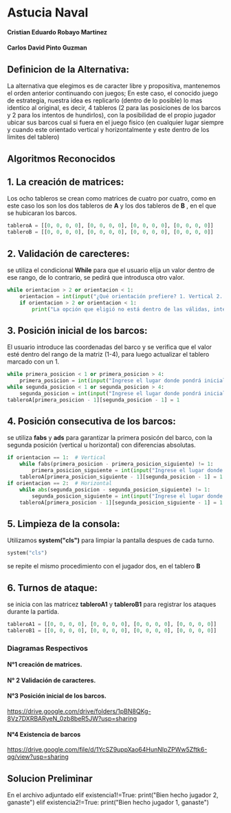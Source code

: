 # Astucia Naval
#### Cristian Eduardo Robayo Martinez
#### Carlos David Pinto Guzman


## Definicion de la Alternativa: 

La alternativa que elegimos es de caracter libre y propositiva, mantenemos el orden anterior continuando con juegos; En este caso, el conocido juego de estrategia, nuestra idea es replicarlo (dentro de lo posible) lo mas identico al original, es decir, 4 tableros (2 para las posiciones de los barcos y 2 para los intentos de hundirlos), con la posibilidad de el propio jugador ubicar sus barcos cual si fuera en el juego fisico (en cualquier lugar siempre y cuando este orientado vertical y horizontalmente y este dentro de los limites del tablero) 

## Algoritmos Reconocidos


## 1. La creación de matrices:
Los ocho tableros se crean como matrices de cuatro por cuatro, como en este caso los son los dos tableros de __A__ y los dos tableros de __B__ , en el que se hubicaran los barcos.
   
```python
tableroA = [[0, 0, 0, 0], [0, 0, 0, 0], [0, 0, 0, 0], [0, 0, 0, 0]]
tableroB = [[0, 0, 0, 0], [0, 0, 0, 0], [0, 0, 0, 0], [0, 0, 0, 0]]
```


## 2. Validación de carecteres: 
se utiliza el condicional __While__ para que el usuario elija un valor dentro de ese rango, de lo contrario, se pedirá que introdusca otro valor.

```python
while orientacion > 2 or orientacion < 1:
    orientacion = int(input("¿Qué orientación prefiere? 1. Vertical 2. Horizontal: "))
    if orientacion > 2 or orientacion < 1:
        print("La opción que eligió no está dentro de las válidas, inténtelo de nuevo")
```


## 3. Posición inicial de los barcos:
El usuario introduce las coordenadas del barco y se verifica que el valor esté dentro del rango de la matriz (1-4), para luego actualizar el tablero marcado con un 1.

```python
while primera_posicion < 1 or primera_posicion > 4:
    primera_posicion = int(input("Ingrese el lugar donde pondrá inicialmente su submarino (en el eje vertical): "))
while segunda_posicion < 1 or segunda_posicion > 4:
    segunda_posicion = int(input("Ingrese el lugar donde pondrá inicialmente su submarino (en el eje horizontal): "))
tableroA[primera_posicion - 1][segunda_posicion - 1] = 1
```


## 4. Posición consecutiva de los barcos:
se utiliza __fabs__ y __ads__ para garantizar la primera posicón del barco, con la segunda posición (vertical u horizontal)
con diferencias absolutas.

```python
if orientacion == 1:  # Vertical
    while fabs(primera_posicion - primera_posicion_siguiente) != 1:
        primera_posicion_siguiente = int(input("Ingrese el lugar donde pondrá consecutivamente su submarino (en el eje vertical): "))
    tableroA[primera_posicion_siguiente - 1][segunda_posicion - 1] = 1
if orientacion == 2:  # Horizontal
    while abs(segunda_posicion - segunda_posicion_siguiente) != 1:
        segunda_posicion_siguiente = int(input("Ingrese el lugar donde pondrá consecutivamente su submarino (en el eje horizontal): "))
    tableroA[primera_posicion - 1][segunda_posicion_siguiente - 1] = 1
```



## 5. Limpieza de la consola:

Utilizamos __system("cls")__ para limpiar la pantalla despues de cada turno.

```python
system("cls")
```
se repite el mismo procedimiento con el jugador dos, en el tablero __B__


## 6. Turnos de ataque:
se inicia con las matricez __tableroA1__ y __tableroB1__ para registrar los ataques durante la partida.

```python
tableroA1 = [[0, 0, 0, 0], [0, 0, 0, 0], [0, 0, 0, 0], [0, 0, 0, 0]]
tableroB1 = [[0, 0, 0, 0], [0, 0, 0, 0], [0, 0, 0, 0], [0, 0, 0, 0]]
```


### Diagramas Respectivos

#### N°1 creación de matrices.
#### N° 2 Validación de caracteres.
#### N°3 Posición inicial de los barcos.

https://drive.google.com/drive/folders/1pBN8QKg-8Vz7DXRBARyeN_0zb8beR5JW?usp=sharing

#### N°4 Existencia de barcos

https://drive.google.com/file/d/1YcSZ9uppXao64HunNIpZPWw5Zftk6-qg/view?usp=sharing

## Solucion Preliminar

En el archivo adjuntado
    elif existencia1!=True:
        print("Bien hecho jugador 2, ganaste")
    elif existencia2!=True:
        print("Bien hecho jugador 1, ganaste")
```


